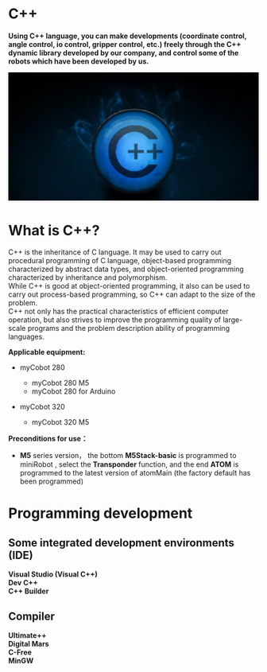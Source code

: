 # C++
**Using C++ language, you can make developments (coordinate control, angle control, io control, gripper control, etc.) freely through the C++ dynamic library developed by our company, and control some of the robots which have been developed by us.** <br>

![pic](../resources/12-ApplicationBaseCPlus/C++.jpg)

# What is C++?<br>
C++ is the inheritance of C language. It may be used to carry out procedural programming of C language, object-based programming characterized by abstract data types, and object-oriented programming characterized by inheritance and polymorphism.<br>
While C++ is good at object-oriented programming, it also can be used to carry out process-based programming, so C++ can adapt to the size of the problem.<br>
C++ not only has the practical characteristics of efficient computer operation, but also strives to improve the programming quality of large-scale programs and the problem description ability of programming languages.<br>

**Applicable equipment:**

- myCobot 280
  - myCobot 280 M5
  - myCobot 280 for Arduino <br>
  
- myCobot 320
  - myCobot 320 M5 <br>


**Preconditions for use：**

- **M5** series version， the bottom **M5Stack-basic** is programmed to miniRobot , select the  **Transponder** function, and the end **ATOM** is programmed to the latest version of atomMain (the factory default has been programmed)


# Programming development
## Some integrated development environments (IDE)
**Visual Studio (Visual C++)**<br> 
**Dev C++** <br> 
**C++ Builder**<br> 

## Compiler
**Ultimate++** <br> 
**Digital Mars** <br> 
**C-Free**<br> 
**MinGW**<br> 

